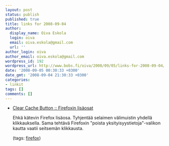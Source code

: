 ```yaml
---
layout: post
status: publish
published: true
title: links for 2008-09-04
author:
  display_name: Oiva Eskola
  login: oiva
  email: oiva.eskola@gmail.com
  url: ''
author_login: oiva
author_email: oiva.eskola@gmail.com
wordpress_id: 192
wordpress_url: http://www.bobs.fi/oiva/2008/09/05/links-for-2008-09-04/
date: '2008-09-05 00:30:33 +0300'
date_gmt: '2008-09-04 21:30:33 +0300'
categories:
- linkit
tags: []
comments: []
---
```

<ul class="delicious">
<li>
<div class="delicious-link"><a href="https://addons.mozilla.org/fi/firefox/addon/1801">Clear Cache Button :: Firefoxin lis&auml;osat</a></div></p>
<div class="delicious-extended">Ehk&auml; k&auml;tevin Firefox lis&auml;osa. Tyhjent&auml;&auml; selaimen v&auml;limuistin yhdell&auml; klikkauksella. Sama teht&auml;v&auml; Firefoxin "poista yksityisyystietoja"-valikon kautta vaatii seitsem&auml;n klikkausta.</div></p>
<div class="delicious-tags">(tags: <a href="http://delicious.com/oiva/firefox">firefox</a>)</div><br />
            </li></ul>
